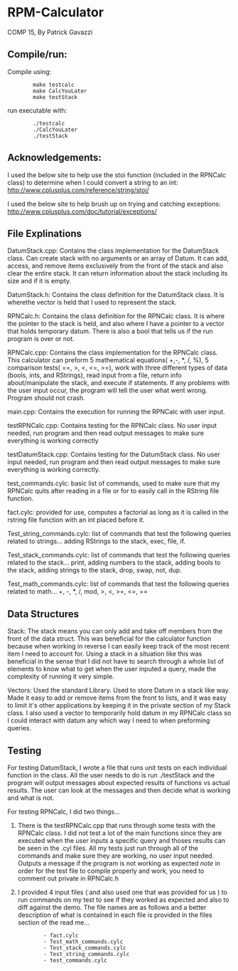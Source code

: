 # RPM-Calculator
COMP 15, By Patrick Gavazzi

## Compile/run:

Compile using:

            make testcalc
            make CalcYouLater
            make testStack
            
run executable with:

            ./testcalc
            ./CalcYouLater
            ./testStack





## Acknowledgements:
I used the below site to help use the stoi function (included in the RPNCalc class) to determine when I could convert a string to an int: http://www.cplusplus.com/reference/string/stoi/

I used the below site to help brush up on trying and catching exceptions: http://www.cplusplus.com/doc/tutorial/exceptions/



## File Explinations 

DatumStack.cpp: Contains the class implementation for the DatumStack class. Can create stack with no arguments or an array of Datum. It can add, access, and remove items exclusively from the front of the stack and also clear the entire stack. It can return information about the stack including its size and if it is empty.

DatumStack.h: Contains the class definition for the DatumStack class. It is wherethe vector is held that I used to represent the stack.

RPNCalc.h: Contains the class definition for the RPNCalc class. It is where the pointer to the stack is held, and also where I have a pointer to a vector that holds temporary datum. There is also a bool that tells us if the run program is over or not.

RPNCalc.cpp: Contains the class implementation for the RPNCalc class. This calculator can preform 5 mathematical equations( +,-, *, /, %), 5 comparison tests( ==, >, <, <=, >=), work with three different types of data (bools, ints, and RStrings), read input from a file, return info about/manipulate the stack, and execute if statements. If any problems with the user input occur, the program will tell the user what went wrong. Program should not crash.


main.cpp: Contains the execution for running the RPNCalc with user input.

testRPNCalc.cpp: Contains testing for the RPNCalc class. No user input needed, run program and then read output messages to make sure everything
        is working correctly

testDatumStack.cpp: Contains testing for the DatumStack class. No user input needed, run program and then read output messages to make sure everything is working correctly.

test_commands.cylc: basic list of commands, used to make sure that my RPNCalc quits after reading in a file or for to easily call in the RString file function.

fact.cylc: provided for use, computes a factorial as long as it is called in the rstring file function with an int placed before it.

Test_string_commands.cylc: list of commands that test the following queries related to strings... adding RStrings to the stack, exec, file, if.

Test_stack_commands.cylc: list of commands that test the following queries related to the stack... print, adding numbers to the stack, adding bools to the stack, adding strings to the stack, drop, swap, not, dup.

Test_math_commands.cylc: list of commands that test the following queries related to math... +, -, *, /,  mod, >, <, >=, <=, ==



## Data Structures

Stack: The stack means you can only add and take off members from the front of the data struct. This was beneficial for the calculator function because when working in reverse I can easily keep track of the most recent item I need to account for. Using a stack in a situation like this was beneficial in the sense that I did not have to search through a whole list of elements to know what to get when the user inputed a query, made the complexity of running it very simple.

Vectors: Used the standard Library. Used to store Datum in a stack like way. Made it easy to add or remove items from the front to lists, and it was easy to limit it's other applications by keeping it in the private section of my Stack class. I also used a vector to temporarily hold datum in my RPNCalc class so I could interact with datum any which way I need to when preforming queries.



## Testing

For testing DatumStack, I wrote a file that runs unit tests on each individual function in the class. All the user needs to do is run ./testStack and the program will output messages about expected results of functions vs actual results. The user can look at the messages and then decide what is working and what is not.

For testing RPNCalc, I did two things...

1) There is the testRPNCalc.cpp that runs through some tests with the RPNCalc class. I did not test a lot of the main functions since they are executed when the user inputs a specific query and thoses results can be seen in the .cyl files. All my tests just run through all of the commands and make sure they are working, no user input needed. Outputs a message if the program is not working as expected *note* in order for the test file to compile properly and work, you need to comment out private in RPNCalc.h

2) I provided 4 input files ( and also used one that was provided for us ) to run commands on my test to see if they worked as expected and also to diff against the demo. The file names are as follows and a better description of what is contained in each file is provided in the files section of the read me...

               - fact.cylc
               - Test_math_commands.cylc
               - Test_stack_commands.cylc
               - Test_string_commands.cylc
               - test_commands.cylc
